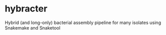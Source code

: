 # hybracter
Hybrid (and long-only) bacterial assembly pipeline for many isolates using Snakemake and Snaketool
